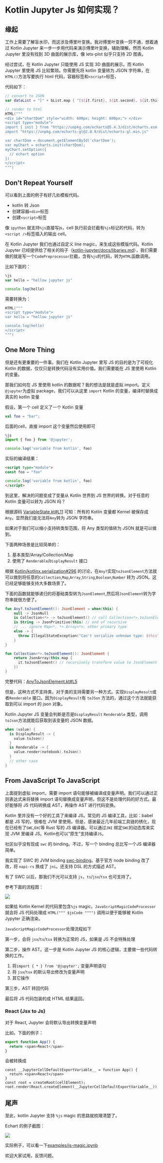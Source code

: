 # Kotlin Jupyter Js 如何实现？

## 缘起

工作上需要了解盲水印，而这涉及傅里叶变换。我对傅里叶变换一窍不通，想着通过 Kotlin Jupyter 来一步一步用代码来演示傅里叶变换，辅助理解。然而 Kotlin Jupyter 里没有找到 3D 曲面的展示库，像 lets-plot 似乎只支持 2D 图表。

经过尝试，在 Kotlin Jupyter 只能使用 JS 实现 3D 曲面的展示。而 Kotlin Jupyter 里使用 JS 比较繁琐。你需要先将 kotlin 变量转为 JSON 字符串，在`HTML()`方法写要执行 html 代码，容器标签和`<script>`标签，

代码如下：

```kotlin
// convert to JSON
var dataList = "[" + bList.map { "[${it.first}, ${it.second}, ${it.third}]" }.joinToString(",\n") + "]";

// render to html
HTML("""
<div id="chartDom" style="width: 600px; height: 600px;"> </div>
<script type="module">
import { init } from "https://unpkg.com/echarts@5.4.3/dist/echarts.esm.min.js"
import "https://unpkg.com/echarts-gl@2.0.9/dist/echarts-gl.min.js"

var chartDom = document.getElementById('chartDom');
var myChart = echarts.init(chartDom);
myChart.setOption({
  // echart option
})
</script>
""")
```

## Don't Repeat Yourself

可以看到上面的例子有好几处模板代码。

+ kotlin 转 Json
+ 创建容器`<div>`标签
+ 创建`<script>`标签

像 `ipython` 就支持`%js`直接写js，cell 执行前会拦截有`%js`标记的代码，转为`<script />`标签插入的输出 cell。

在  Kotlin Jupyter 我们也通过自定义 line magic，来生成这些模版代码。Kotlin Jupyter 已经提供给了相关的钩子（[kotlin-jupyter/docs/libaries.md](https://github.com/Kotlin/kotlin-jupyter/blob/master/docs/libraries.md)），我们需要做的就是写一个`CodePreprocessor`拦截，含有`%js`的代码，转为`HTML`函数调用。

比如下面的：

```js
%js
var hello = "hellow jupyter js"

console.log(hello)
```

需要转换为：

```kotlin
HTML("""
<script type="module">
var hello = "hellow jupyter js"

console.log(hello)
</script>
""")
```

## One More Thing

但是还有更重要的一件事。我们在 Kotlin Jupyter 里写 JS 的目的是为了可视化 Kotlin 的数据，仅仅只是转换代码没有实用价值。我们需要能在 JS 里使用 Kotlin 的变量。

那我们如何在 JS 里使用 kotlin 的数据呢？我的想法是就是虚拟 import。定义`@jupyter`为虚拟 package，我们可以从这里 `import` Kotlin 的变量，编译时替换成真实的 kotlin 变量

假设，第一个 cell 定义了一个 Kotlin 变量

```kotlin
val foo = "bar";
```

后面的cell，直接 import 这个变量然后使用即可

```js
%js
import { foo } from '@jupyter';

console.log('variable from kotlin', foo)
```

实际的编译结果：

```html
<script type="module">
const foo = "foo"

console.log('variable from kotlin', foo)
</script>
```

到这里，解决的问题变成了变量从 Kotlin 世界到 JS 世界的转换。对于任意的 Kotlin 变量可以转为 JSON 吗？

根据源码 [VariableState.kt#L11](https://github.com/Kotlin/kotlin-jupyter/blob/94794065fd0a616b757a8cabf4574bb63344facb/jupyter-lib/api/src/main/kotlin/org/jetbrains/kotlinx/jupyter/api/VariableState.kt#L11) 可知：所有的 Kotlin 变量都 Kernel 被保存成`Any`。显然我们是无法将`Any`转为 JSON 字符串。

如果对于我们可以缩小支持转类型范围，将 Any 类型的值转为 JSON 就是可以做到。

下面两种场景是比较简单的：

1. 基本类型/Array/Collection/Map
2. 使用了 `Renderable`/`DisplayResult` 接口

根据 [Kotlin/kotlinx.serialization#296](https://github.com/Kotlin/kotlinx.serialization/issues/296) 的讨论，在`Any?`实现`toJsonElement`方法就可以做到将任意的`Collection`,`Map`,`Array`,`String`,`Boolean`,`Number` 转为 JSON。这已经足够能够支持大多数场景了。

下面的函数就能够递归的将基础类型转为`JsonElement`,然后将`JsonElement`转为字符串就很方便了。

```kotlin
fun Any?.toJsonElement(): JsonElement = when(this) {
    null -> JsonNull
    is Collection<*> -> toJsonElement() // call Collection<*>.toJsonElement()
    is String -> JsonPrimitive(this) // end of recursive
    // ... ignore Map<*, *> Array<*>, other primary type
    else -> {
      throw IllegalStateException("Can't serialize unknown type: $this")
    }
}

fun Collection<*>.toJsonElement(): JsonElement {
    return JsonArray(this.map {
      it.toJsonElement() // recursively transform value to JsonElement 
    })
}
```

完整代码：[AnyToJsonElement.kt#L5](https://github.com/yidafu/kotlin-jupyter-js/blob/50fb7d30cc15d9554e5062986aafe06922470fbf/jupyter-js/src/main/kotlin/dev/yidafu/jupyper/AnyToJsonElement.kt#L5)

但是，这种方式不支持类，对于类的支持需要另一种方式。实现`DisplayResult`或者`Renderable` 接口。因为`DisplayResult`有 `toJSon` 方法的，通过这个方法就能获取到可以 import 的 json 对象。

Kotlin Jupyter JS 变量会判断是否是`DisplayResult` `Renderable` 类型，调用`toJson`方法就能后获取到该变量的 JSON 数据。

```kotlin
when (value) {
  is DisplayResult -> {
    value.toJson()
  }
  is Renderable -> {
    value.render(notebook).toJson()
  }
  // other case
}
```

## From JavaScript To JavaScript

上面提到虚拟 import，需要 import 语句能够被编译成变量声明。我们可以通过正则表达式来将替换 import 语句替换成变量声明，但这不是处理代码的好方式。最好能够将 JS 代码转换成 AST，再操作 AST 进行代码变换。

Kotlin 里并没有一个好的工具了来编译 JS。常见的 JS 编译工具，比如：babel 都是 JS 写的，很难在 JVM 里使用。但是，感谢最近几年前端工具链的锈化，现在已经有了`SWC`,`OXC`等 Rust 写的 JS 编译器。可以通过`JNI` 绑定`SWC`的动态库来实现 JVM 里编译 JS。Kotlin也可以“原生”支持编译`JS`。

社区似乎没有现成 `swc` 的 binding。不过，写一个 binding 总比写一个JS 编译器简单。

我实现了 SWC 的 JVM binding [swc-binding](https://central.sonatype.com/artifact/dev.yidafu.swc/swc-binding)。基于官方 node binding 改了改，将 `napi-rs` 换成了 `jni`。还支持 DSL 的方式描述 AST。

有了 SWC 以后，那我们不光可以支持 `js`，`ts`/`jsx`/`tsx` 也可支持了。

参考下面的流程图：

[![](https://mermaid.ink/img/pako:eNp9Ut9r20AM_lfEPceGrdsKoeyh7KGwFQYtDBr34Xonx5f4TkanWwgh__sUe0uTNsxgkHT6Pv36dsaRRzM3TWp72rjOssDtY5NAv1umTUY-c6CqPtSQqbBDOGCr6it8J-lDmvImW9Oua-gk9sCYSy-HtHPCXF6WbIfuL2KxnoCrMmxF66yRE_bPU-5IPAZe_Z9MDnMmfotcZRgYh3_PJxR54xb6w-p3hJeQfEjLdwW08481eBR0cjondDYfqKNdBgfEkGgc6thGky70BjdVBVc1CNuUW-I4cs10KVI4gc2iTzguURu7RKD4TzVE8qHdnuWfFL5c9nOtewhJjigQggfR0PK_9b7U8EsPM0yrHGffBOng7vH-B7QlOQmUxrOfXASTnwwzMxE52uBVVbtDrDHSYcTGzNX02FqVQ6OC22uqLUIP2-TMXLjgzJTBW8Fvwao0opm3ts8aHWx6Inr10Qchvp-UOwp4_wdJ4ue5?type=png)](https://mermaid.live/edit#pako:eNp9Ut9r20AM_lfEPceGrdsKoeyh7KGwFQYtDBr34Xonx5f4TkanWwgh__sUe0uTNsxgkHT6Pv36dsaRRzM3TWp72rjOssDtY5NAv1umTUY-c6CqPtSQqbBDOGCr6it8J-lDmvImW9Oua-gk9sCYSy-HtHPCXF6WbIfuL2KxnoCrMmxF66yRE_bPU-5IPAZe_Z9MDnMmfotcZRgYh3_PJxR54xb6w-p3hJeQfEjLdwW08481eBR0cjondDYfqKNdBgfEkGgc6thGky70BjdVBVc1CNuUW-I4cs10KVI4gc2iTzguURu7RKD4TzVE8qHdnuWfFL5c9nOtewhJjigQggfR0PK_9b7U8EsPM0yrHGffBOng7vH-B7QlOQmUxrOfXASTnwwzMxE52uBVVbtDrDHSYcTGzNX02FqVQ6OC22uqLUIP2-TMXLjgzJTBW8Fvwao0opm3ts8aHWx6Inr10Qchvp-UOwp4_wdJ4ue5)

如果给 Kotlin Kernel 的代码里包含`%js` magic，`JavaScriptMagicCodeProcessor`就会将 JS 代码处理成 `HTML(""" $jsCode """")` 调用以便于能够被 Kotlin Jypyter 正确渲染。

`JavaScriptMagicCodeProcessor`处理流程如下

第一步，会将 `jsx`/`ts`/`tsx` 转换为正常的 JS，如果是 JS 不会特殊处理

第二步，操作 AST。这一步是 Kotlin Jupyter JS 的核心逻辑，主要做一些代码转换的工作。

1. 将`import { * } from '@jupyter';` 变量声明语句
2. 将 `jsx`/`tsx` 的默认导出修改为变量声明
3. 其它操作

第三步，AST 转回代码

最后将 JS 代码包装的成 HTML 结果返回。

### React (Jsx to Js)

对于 React, Jupyter 会将默认导出转换变量声明

比如，下面的例子：

```js
export function App() {
  return <span>React</span>
}
```

会被转换成
```
const __JupyterCellDefaultExportVariable__ = function App() {
  return <span>React</span>
}
const root = createRoot(cellElement);
root.render(React.createElement(__JupyterCellDefaultExportVariable__))
```

## 尾声

至此，kotlin Jupyter 支持 `%js` magic 的思路就梳理清楚了。

Echart 的例子截图：

![](./echars-example.png)

实际例子，可以看一下[examples/js-magic.ipynb](https://github.com/yidafu/kotlin-jupyter-js/blob/main/examples/js-magic.ipynb)

欢迎大家试用，反馈问题。

